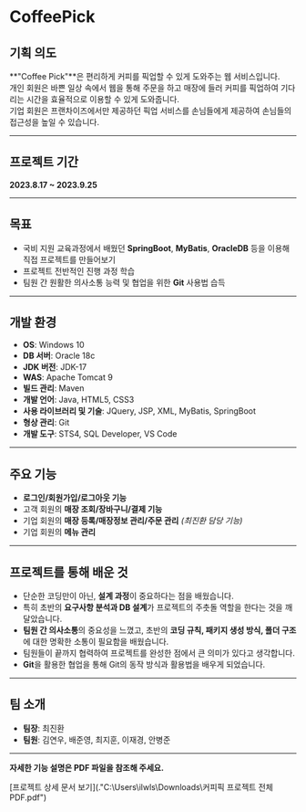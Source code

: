 # CoffeePick

## 기획 의도
**"Coffee Pick"**은 편리하게 커피를 픽업할 수 있게 도와주는 웹 서비스입니다.  
개인 회원은 바쁜 일상 속에서 웹을 통해 주문을 하고 매장에 들러 커피를 픽업하여 기다리는 시간을 효율적으로 이용할 수 있게 도와줍니다.  
기업 회원은 프랜차이즈에서만 제공하던 픽업 서비스를 손님들에게 제공하여 손님들의 접근성을 높일 수 있습니다.

---

## 프로젝트 기간
**2023.8.17 ~ 2023.9.25**

---

## 목표
- 국비 지원 교육과정에서 배웠던 **SpringBoot**, **MyBatis**, **OracleDB** 등을 이용해 직접 프로젝트를 만들어보기
- 프로젝트 전반적인 진행 과정 학습
- 팀원 간 원활한 의사소통 능력 및 협업을 위한 **Git** 사용법 습득

---

## 개발 환경
- **OS**: Windows 10
- **DB 서버**: Oracle 18c
- **JDK 버전**: JDK-17
- **WAS**: Apache Tomcat 9
- **빌드 관리**: Maven
- **개발 언어**: Java, HTML5, CSS3
- **사용 라이브러리 및 기술**: JQuery, JSP, XML, MyBatis, SpringBoot
- **형상 관리**: Git
- **개발 도구**: STS4, SQL Developer, VS Code

---

## 주요 기능
- **로그인/회원가입/로그아웃 기능**
- 고객 회원의 **매장 조회/장바구니/결제 기능**
- 기업 회원의 **매장 등록/매장정보 관리/주문 관리** *(최진환 담당 기능)*
- 기업 회원의 **메뉴 관리**

---

## 프로젝트를 통해 배운 것
- 단순한 코딩만이 아닌, **설계 과정**이 중요하다는 점을 배웠습니다.
- 특히 초반의 **요구사항 분석과 DB 설계**가 프로젝트의 주춧돌 역할을 한다는 것을 깨달았습니다.
- **팀원 간 의사소통**의 중요성을 느꼈고, 초반의 **코딩 규칙, 패키지 생성 방식, 폴더 구조**에 대한 명확한 소통이 필요함을 배웠습니다.
- 팀원들이 끝까지 협력하여 프로젝트를 완성한 점에서 큰 의미가 있다고 생각합니다.
- **Git**을 활용한 협업을 통해 Git의 동작 방식과 활용법을 배우게 되었습니다.

---

## 팀 소개
- **팀장**: 최진환
- **팀원**: 김연우, 배준영, 최지훈, 이재경, 안병준

---

**자세한 기능 설명은 PDF 파일을 참조해 주세요.**

[프로젝트 상세 문서 보기](."C:\Users\ilwls\Downloads\커피픽 프로젝트 전체PDF.pdf")
